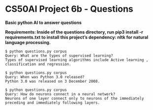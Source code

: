 # CS50AI Project 6b - Questions


**Basic python AI to answer questions**

**Requirements: Inside of the questions directory, run pip3 install -r requirements.txt to install this project’s dependency: nltk for natural language processing.**


    $ python questions.py corpus
    Query: What are the types of supervised learning?
    Types of supervised learning algorithms include Active learning , classification and regression.

    $ python questions.py corpus
    Query: When was Python 3.0 released?
    Python 3.0 was released on 3 December 2008.

    $ python questions.py corpus
    Query: How do neurons connect in a neural network?
    Neurons of one layer connect only to neurons of the immediately preceding and immediately following layers.
